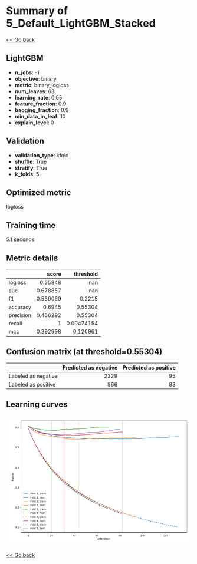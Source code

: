 # Summary of 5_Default_LightGBM_Stacked

[<< Go back](../README.md)


## LightGBM
- **n_jobs**: -1
- **objective**: binary
- **metric**: binary_logloss
- **num_leaves**: 63
- **learning_rate**: 0.05
- **feature_fraction**: 0.9
- **bagging_fraction**: 0.9
- **min_data_in_leaf**: 10
- **explain_level**: 0

## Validation
 - **validation_type**: kfold
 - **shuffle**: True
 - **stratify**: True
 - **k_folds**: 5

## Optimized metric
logloss

## Training time

5.1 seconds

## Metric details
|           |    score |    threshold |
|:----------|---------:|-------------:|
| logloss   | 0.55848  | nan          |
| auc       | 0.678857 | nan          |
| f1        | 0.539069 |   0.2215     |
| accuracy  | 0.6945   |   0.55304    |
| precision | 0.466292 |   0.55304    |
| recall    | 1        |   0.00474154 |
| mcc       | 0.292998 |   0.120961   |


## Confusion matrix (at threshold=0.55304)
|                     |   Predicted as negative |   Predicted as positive |
|:--------------------|------------------------:|------------------------:|
| Labeled as negative |                    2329 |                      95 |
| Labeled as positive |                     966 |                      83 |

## Learning curves
![Learning curves](learning_curves.png)

[<< Go back](../README.md)
